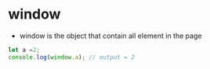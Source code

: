# window
- window is the object that contain all element in the page 
```js
let a =2;
console.log(window.a); // output = 2
```
